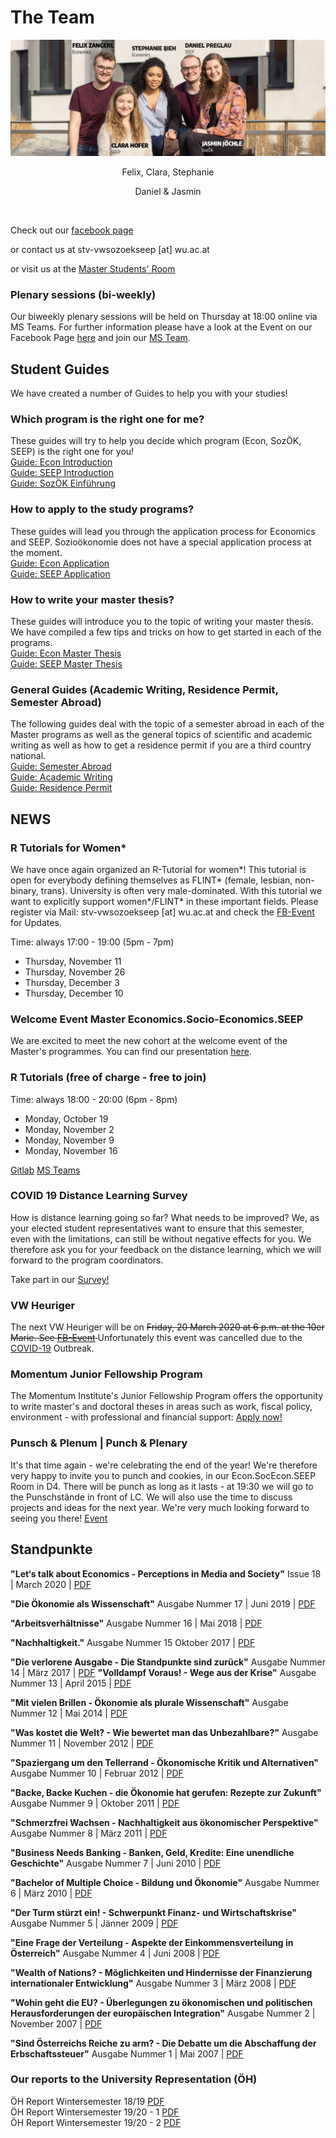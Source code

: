 # The Team

![](team.jpg)
 
 <center> 
 
 Felix, Clara, Stephanie <br/>

 Daniel & Jasmin

</center>

<br>

Check out our [facebook page](https://www.facebook.com/vwsozoekseep/)

or contact us at stv-vwsozoekseep [at] wu.ac.at

or visit us at the [Master Students' Room](https://campus.wu.ac.at/?campus=1&q=D4.1.208)

### Plenary sessions (bi-weekly)

Our biweekly plenary sessions will be held on Thursday at 18:00 online via MS Teams. For further information please have a look at the Event on our Facebook Page [here](https://www.facebook.com/events/412484813184947) and join our [MS Team](https://teams.microsoft.com/l/channel/19%3a6f7b970329a04e9ba963d497d5b96814%40thread.tacv2/General?groupId=30aed71c-35f7-412a-8896-c6cb242e6427&tenantId=0504f721-d451-402b-b884-381428559e39).


## Student Guides
We have created a number of Guides to help you with your studies! 

### Which program is the right one for me? 
These guides will try to help you decide which program (Econ, SozÖK, SEEP) is the right one for you! <br>
[Guide: Econ Introduction](/guides/Guide_Econ_Introduction.pdf)<br>
[Guide: SEEP Introduction](/guides/Guide_SEEP_Introduction.pdf)<br>
[Guide: SozÖK Einführung](/guides/Guide_SozOek_Overview.pdf)

### How to apply to the study programs?
These guides will lead you through the application process for Economics and SEEP. Sozioökonomie does not have a special application process at the moment. <br>
[Guide: Econ Application](/guides/Guide_Econ_Application.pdf)<br>
[Guide: SEEP Application](/guides/Guide_SEEP_Application.pdf)

### How to write your master thesis? 
These guides will introduce you to the topic of writing your master thesis. We have compiled a few tips and tricks on how to get started in each of the programs.<br>
[Guide: Econ Master Thesis](/guides/Guide_Econ_Master_Thesis.pdf)<br>
[Guide: SEEP Master Thesis](/guides/Guide_SEEP_Master_Thesis.pdf)

### General Guides (Academic Writing, Residence Permit, Semester Abroad) 
The following guides deal with the topic of a semester abroad in each of the Master programs as well as the general topics of scientific and academic writing as well as how to get a residence permit if you are a third country national. <br>
[Guide: Semester Abroad](/guides/Guide_Semester_Abroad.pdf)<br>
[Guide: Academic Writing](/guides/Guide_Academic_Writing.pdf)<br>
[Guide: Residence Permit](/guides/Guide_Residence_Permit.pdf)


## NEWS

### R Tutorials for Women*

We have once again organized an R-Tutorial for women\*! This tutorial is open for everybody defining themselves as FLINT\* (female, lesbian, non-binary, trans).
University is often very male-dominated. With this tutorial we want to explicitly support women\*/FLINT\* in these important fields.
Please register via Mail: stv-vwsozoekseep [at] wu.ac.at and check the [FB-Event](https://www.facebook.com/events/838838533536224/) for Updates.

Time: always 17:00 - 19:00 (5pm - 7pm)

* Thursday, November 11
* Thursday, November 26
* Thursday, December 3
* Thursday, December 10

### Welcome Event Master Economics.Socio-Economics.SEEP

We are excited to meet the new cohort at the welcome event of the Master's programmes. You can find our presentation [here](./presi.pdf).

### R Tutorials (free of charge - free to join)

Time: always 18:00 - 20:00 (6pm - 8pm)

* Monday, October 19
* Monday, November 2
* Monday, November 9
* Monday, November 16

[Gitlab](https://gitlab.com/r-students-WU/tutorial-winter-2020) [MS Teams](https://teams.microsoft.com/l/channel/19%3a327200012dc14dbd841564f7381a0037%40thread.tacv2/General?groupId=7c500954-683b-4f5f-9ed0-78a687c4f8d6&tenantId=0504f721-d451-402b-b884-381428559e39)

### COVID 19 Distance Learning Survey

How is distance learning going so far? What needs to be improved? We, as your elected student representatives want to ensure that this semester, even with the limitations, can still be without negative effects for you. We therefore ask you for your feedback on the distance learning, which we will forward to the program coordinators. 

Take part in our [Survey!](https://forms.gle/KdA7jY7Qjnd55Di49)

### VW Heuriger

The next VW Heuriger will be on <del>Friday, 20 March 2020 at 6 p.m. at the 10er Marie. See [FB-Event](https://www.facebook.com/events/809146516163428/) </del> Unfortunately this event was cancelled due to the [COVID-19](https://coronavirus.wien.gv.at/site/faq-english/) Outbreak.


### Momentum Junior Fellowship Program

The Momentum Institute's Junior Fellowship Program offers the opportunity to write master's and doctoral theses in areas such as work, fiscal policy, environment - with professional and financial support: [Apply now!](https://www.momentum-institut.at/junior-fellowship-themen)

### Punsch & Plenum | Punch & Plenary

It's that time again - we're celebrating the end of the year! We're therefore very happy to invite you to punch and cookies, in our Econ.SocEcon.SEEP Room in D4. There will be punch as long as it lasts - at 19:30 we will go to the Punschstände in front of LC. 
We will also use the time to discuss projects and ideas for the next year. We're very much looking forward to seeing you there! [Event](https://www.facebook.com/events/1005659323120801/)

## Standpunkte

**"Let‘s talk about Economics - Perceptions in Media and Society"**
Issue 18 | March 2020 | [PDF](./standpunkte/Standpunkte_18.pdf)

**"Die Ökonomie als Wissenschaft"**
Ausgabe Nummer 17 | Juni 2019 | [PDF](./standpunkte/Standpunkte_17_3_.pdf)

**"Arbeitsverhältnisse"**
Ausgabe Nummer 16 | Mai 2018 | [PDF](./standpunkte/Standpunkte16_Final1.pdf)

**"Nachhaltigkeit."** 
Ausgabe Nummer 15 Oktober 2017 | [PDF](./standpunkte/Standpunkte15.pdf) 

**"Die verlorene Ausgabe - Die Standpunkte sind zurück"** 
Ausgabe Nummer 14 | März 2017 | [PDF](./standpunkte/Standpunkte_14-Aktuell.pdf) 
**"Volldampf Voraus! - Wege aus der Krise"**
Ausgabe Nummer 13 | April 2015 | [PDF](./standpunkte/Standpunkte13_-_Volldampf_Voraus.pdf) 

**"Mit vielen Brillen - Ökonomie als plurale Wissenschaft"**
Ausgabe Nummer 12 | Mai 2014 | [PDF](./standpunkte/standpunkte12_05-2014.pdf)

**"Was kostet die Welt? - Wie bewertet man das Unbezahlbare?"**
Ausgabe Nummer 11 | November 2012 | [PDF](./standpunkte/standpunkte11_11-2012.pdf) 

**"Spaziergang um den Tellerrand - Ökonomische Kritik und Alternativen"**
Ausgabe Nummer 10 | Februar 2012 | [PDF](./standpunkte/standpunkte10_02-2012.pdf) 

**"Backe, Backe Kuchen - die Ökonomie hat gerufen: Rezepte zur Zukunft"**
Ausgabe Nummer 9 | Oktober 2011 | [PDF](./standpunkte/standpunkte9_10-2011.pdf) 

**"Schmerzfrei Wachsen - Nachhaltigkeit aus ökonomischer Perspektive"**
Ausgabe Nummer 8 | März 2011 | [PDF](./standpunkte/standpunkte8_03-2011.pdf) 

**"Business Needs Banking - Banken, Geld, Kredite: Eine unendliche Geschichte"**
Ausgabe Nummer 7 | Juni 2010 | [PDF](./standpunkte/standpunkte7_06-2010.pdf) 

**"Bachelor of Multiple Choice - Bildung und Ökonomie"**
Ausgabe Nummer 6 | März 2010 | [PDF](./standpunkte/standpunkte6-03-2010.pdf) 

**"Der Turm stürzt ein! - Schwerpunkt Finanz- und Wirtschaftskrise"**
Ausgabe Nummer 5 | Jänner 2009 | [PDF](./standpunkte/standpunkte5_01-2009.pdf) 

**"Eine Frage der Verteilung - Aspekte der Einkommensverteilung in Österreich"**
Ausgabe Nummer 4 | Juni 2008 | [PDF](./standpunkte/standpunkte4_06-2008.pdf) 

**"Wealth of Nations? - Möglichkeiten und Hindernisse der Finanzierung internationaler Entwicklung"**
Ausgabe Nummer 3 | März 2008 | [PDF](./standpunkte/standpunkte3_03-2008.pdf) 

**"Wohin geht die EU? - Überlegungen zu ökonomischen und politischen Herausforderungen der europäischen Integration"**
Ausgabe Nummer 2 | November 2007 | [PDF](./standpunkte/standpunkte2_11-2007.pdf) 

**"Sind Österreichs Reiche zu arm? - Die Debatte um die Abschaffung der Erbschaftssteuer"**
Ausgabe Nummer 1 | Mai 2007 | [PDF](./standpunkte/standpunkte1_05-2007.pdf)

### Our reports to the University Representation (ÖH)

ÖH Report Wintersemester 18/19 [PDF](./uv/uv_bericht_ws_18_19.pdf) <br/>
ÖH Report Wintersemester 19/20 - 1 [PDF](./uv/1UVWise1920.pdf) <br/>
ÖH Report Wintersemester 19/20 - 2 [PDF](./uv/2UVWise1920.pdf) <br/>
